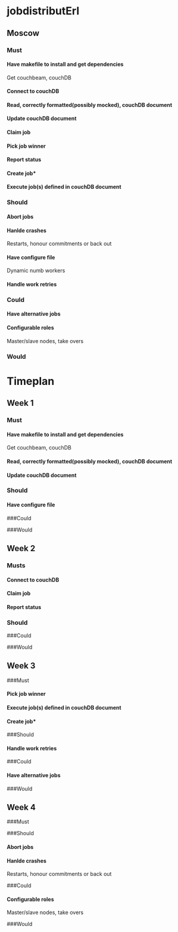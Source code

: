 jobdistributErl
===============
## Moscow
### Must
#### Have makefile to install and get dependencies
Get couchbeam, couchDB
#### Connect to couchDB
#### Read, correctly formatted(possibly mocked), couchDB document
#### Update couchDB document
#### Claim job
#### Pick job winner
#### Report status
#### Create job*
#### Execute job(s) defined in couchDB document

### Should
#### Abort jobs
#### Hanlde crashes
Restarts, honour commitments or back out
#### Have configure file
Dynamic numb workers
#### Handle work retries

### Could
#### Have alternative jobs
#### Configurable roles
Master/slave nodes, take overs

### Would
#### 

# Timeplan
## Week 1
### Must
#### Have makefile to install and get dependencies
Get couchbeam, couchDB
#### Read, correctly formatted(possibly mocked), couchDB document
#### Update couchDB document

### Should
#### Have configure file

###Could

###Would

## Week 2
### Musts
#### Connect to couchDB
#### Claim job
#### Report status

### Should

###Could

###Would

## Week 3
###Must
#### Pick job winner
#### Execute job(s) defined in couchDB document
#### Create job*

###Should
#### Handle work retries

###Could
#### Have alternative jobs

###Would

## Week 4 
###Must

###Should
#### Abort jobs
#### Hanlde crashes
Restarts, honour commitments or back out

###Could
#### Configurable roles
Master/slave nodes, take overs

###Would